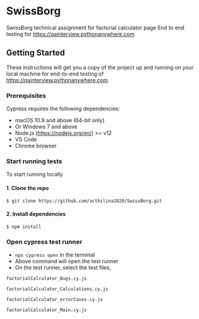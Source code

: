 # SwissBorg

SwissBorg technical assignment for factorial calculator page
End to end testing for https://qainterview.pythonanywhere.com


## Getting Started

These instructions will get you a copy of the project up and running on your local machine for end-to-end testing of https://qainterview.pythonanywhere.com. 


### Prerequisites

Cypress requires the following dependencies:
- macOS 10.9 and above (64-bit only)
- Or Windows 7 and above
- Node.js (https://nodejs.org/en/) >= v12
- VS Code
- Chrome browser


### Start running tests

To start running locally


#### 1. Clone the repo

```
$ git clone https://github.com/acthilina2020/SwissBorg.git
```

#### 2. Install dependencies

```
$ npm install
```

### Open cypress test runner

- `npx cypress open` in the terminal
- Above command will open the test runner
- On the test runner, select the test files,

```
factorialCalculator_Bugs.cy.js
```
```
factorialCalculator_Calculations.cy.js
```
```
factorialCalculator_errorCases.cy.js
```
```
factorialCalculator_Main.cy.js
```






